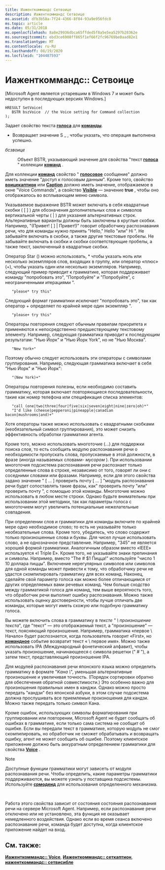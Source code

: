 ```yaml
---
title: Иаженткоммандс Сетвоице
description: Иаженткоммандс Сетвоице
ms.assetid: dfb3b58a-7f24-4366-8f04-93a9e956fdc8
ms.topic: article
ms.date: 05/31/2018
ms.openlocfilehash: 8a8e29936dbca65ffded5f8a5e5ea5297b28362e
ms.sourcegitcommit: ebd3ce6908ff865f1ef66f2fc96769be0aad82e1
ms.translationtype: MT
ms.contentlocale: ru-RU
ms.lasthandoff: 08/19/2020
ms.locfileid: "104487593"
---
```

# <a name="iagentcommandssetvoice"></a>Иаженткоммандс:: Сетвоице

\[Microsoft Agent является устаревшим в Windows 7 и может быть недоступен в последующих версиях Windows.\]

``` syntax
HRESULT SetVoice(
   BSTR bszVoice  // the Voice setting for Command collection
);
```

Задает свойство текста [**голоса**](voice-property.md) для [**команды**](/windows/desktop/lwef/the-command-object).

-   Возвращает значение S \_ , чтобы указать, что операция выполнена успешно.

<dl> <dt>

<span id="bszVoice"></span><span id="bszvoice"></span><span id="BSZVOICE"></span>*бсзвоице*
</dt> <dd>

Объект BSTR, указывающий значение для свойства "текст [**голоса**](voice-property.md) " коллекции [**команд**](/windows/desktop/lwef/the-commands-collection-object) .

</dd> </dl>

Для коллекции [**команд**](/windows/desktop/lwef/the-commands-collection-object) свойство " [**голосовое**](voice-property.md) сообщение" должно иметь значение "доступ к голосовым данным". Кроме того, свойство [**воицекаптион**](voicecaption-property.md) или [**Caption**](caption-property.md) должно иметь значение, отображаемое в окне "Voice Commands", а свойство [**Visible**](visible-property.md) — значение **true** , чтобы оно отображалось во всплывающем меню символа.

Указываемое выражение BSTR может включать в себя квадратные скобки ( \[ \] ) для обозначения дополнительных слов и символов вертикальной черты ( \| ) для указания альтернативных строк. Альтернативные варианты должны быть заключены в круглые скобки. Например, "(Привет! \[ \] \| Привет!)" говорит обработчику распознавания речи, что для команды нужно принять "Hello," Hello "или" Hi ". Не забывайте включать в скобки, а также другие текстовые пробелы. Не забывайте включать в скобки и скобки соответствующие пробелы, а также текст, заключенный в квадратные скобки.

Оператор Star () можно использовать, \* чтобы указать ноль или несколько экземпляров слов, входящих в группу, или оператор «плюс» (+), чтобы указать один или несколько экземпляров. Например, следующий пример приводит к грамматике, которая поддерживает команду "попробовать это", "Попробуйте" и "Попробуйте", с неограниченными итерациями ".

``` syntax
   "please* try this"
```

Следующий формат грамматики исключает "попробовать это", так как оператор + определяет по крайней мере один экземпляр ".

``` syntax
   "please+ try this"
```

Операторы повторения следуют обычным правилам приоритета и применяются к непосредственно предшествующему текстовому элементу. Например, следующая грамматика приводит к последующим результатам: "Нью Йорк" и "Нью Йорк York", но не "Нью Москва".

``` syntax
   "New York+"
```

Поэтому обычно следует использовать эти операторы с символами группирования. Например, следующая грамматика включает в себя "Нью Йорк" и "Нью Йорк":

``` syntax
   "(New York)+"
```

Операторы повторения полезны, если необходимо составить грамматику, которая включает повторяющиеся последовательности, такие как номер телефона или спецификация списка элементов:

``` syntax
   "call (one|two|three|four|five|six|seven|eight|nine|zero|oh)*"
   "I'd like (cheese|pepperoni|pineapple|canadian bacon|mushrooms|and)+"
```

Хотя операторы также можно использовать с квадратными скобками (необязательный символ группирования), это может снизить эффективность обработки грамматики агента.

Кроме того, можно использовать многоточие (...) для поддержки поиска *слов*, то есть сообщить модулю распознавания речи о необходимости пропускать слова, пропускаемые в этой должности, в фразе (иногда называемых словами- *мусором* ). При использовании многоточия подсистема распознавания речи распознает только определенные слова в строке, независимо от того, говорят ли они с соседними словами или фразами. Например, если для этого свойства задано значение " \[ ... \] проверить почту \[ ... \] "модуль распознавания речи будет сопоставлять такие фразы, как" проверить почту "или" проверить почту ", с помощью этой команды. Многоточие можно использовать в любом месте строки. Однако будьте внимательны при использовании этой методики, так как параметры голоса с многоточием могут увеличить потенциальные нежелательные совпадения.

При определении слов и грамматики для команды включите по крайней мере одно необходимое слово; то есть не указывайте только необязательные слова. Кроме того, убедитесь, что слово содержит только произношенные слова и буквы. Для чисел лучше использовать слово, а не однозначное представление. Например, "345" не является хорошей формой грамматики. Аналогичным образом вместо «IEEE» используется «I Triple E». Кроме того, не указывайте знаки препинания и символы. Например, вместо "The \# $1 Пицца!" используйте "число 1 10 доллара пиццы". Включение нерегулярных символов или символов для одной команды может привести к тому, что обработчику речи не удастся скомпилировать грамматику для всех команд. Наконец, сделайте свой параметр голоса как можно более отличающимся от других определяемых вами речевых команд. Чем больше сходство между грамматикой голоса для команд, тем выше вероятность того, что обработчик речи выполнит ошибку распознавания. Можно также использовать оценку достоверности, чтобы лучше отличать две команды, которые могут иметь схожую или подобную грамматику голоса.

Вы можете включить слова в грамматику в *тексте " \\ произношение текста*", где "текст" — это отображаемый текст, а "произношение" — текст, поясняющий произношение. Например, грамматика «первое \\ Начало» будет распознается, когда пользователь говорит «First», но [**командное**](/windows/desktop/lwef/the-command-object) событие возвратит текст « \\ первое имя». Можно также использовать IPA (Международный фонетический алфавит), чтобы указать произношение, начинающееся с символа решетки (" \# "), а затем текст, представляющий произношение IPA.

Для модулей распознавания речи японского языка можно определить грамматику в формате "*Кана \\*", уменьшая альтернативные произношение и увеличивая точность. (Порядок сортировки обратно для обеспечения обратной совместимости.) Это особенно важно для произношения правильных имен в канджи. Однако можно просто передать "кандзи" без японской азбуки, в этом случае подсистема должна прослушивать все приемлемые произношения для кандзи. Можно также передать только символ Кана.

Кроме ошибок, использующих символы форматирования при группировании или повторении, Microsoft Agent не будет сообщать об ошибках в грамматике, если только сама система не сообщит об ошибке. Если вы передали текст в грамматике, которую модуль не смог скомпилировать, но обработчик не сможет обрабатывать и возвращать ошибку, агент не может сообщить об ошибке. Поэтому клиентское приложение должно быть аккуратным определением грамматики для свойства [**Voice**](voice-property.md) .

> [!Note]  
> Доступные функции грамматики могут зависеть от модуля распознавания речи. Чтобы определить, какие параметры грамматики поддерживаются, вы можете узнать у поставщика подсистемы. Используйте [**срмодеид**](srmodeid-property.md) для использования определенного механизма.

 

Работа этого свойства зависит от состояния состояния распознавания речи на сервере Microsoft Agent. Например, если распознавание речи отключено или не установлено, эта функция не оказывает немедленного воздействия. Однако если во время сеанса включено распознавание речи, команда будет доступна, когда клиентское приложение найдет на вход.

## <a name="see-also"></a>См. также:

[**Иаженткоммандс:: Voice**](iagentcommands--getvoice.md), [**Иаженткоммандс:: сеткаптион**](iagentcommands--setcaption.md), [**иаженткоммандс:: сетвисибле**](iagentcommands--setvisible.md)


 

 